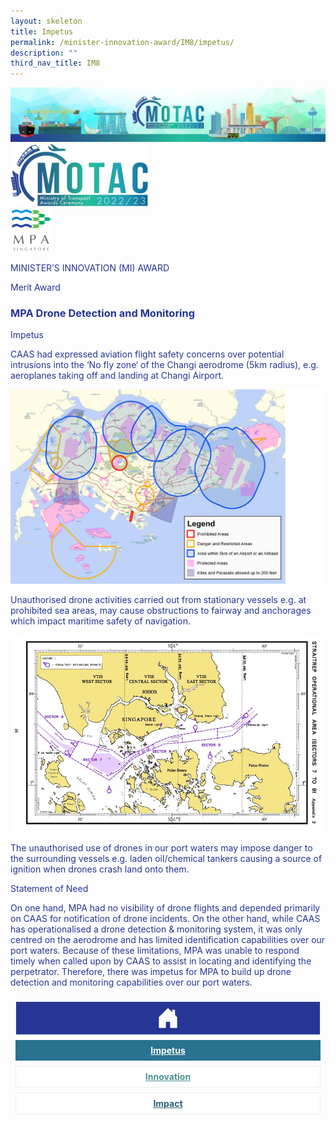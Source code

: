 ```yaml
---
layout: skeleton
title: Impetus
permalink: /minister-innovation-award/IM8/impetus/
description: ""
third_nav_title: IM8
---
```

<style type="text/css">
    .text-pri {
      color: #273592;
    }

    .nav-tabs {
      border-bottom: none !important;
      overflow: hidden !important;
    }

    .nav-link {
      margin: 8px !important;
      border-radius: 0px !important;
      font-weight: 700 !important;
      padding: 0.5rem 2.8rem !important;
    }

    .link-home {
      border: 1px solid #eee !important;
      color: #fff !important;
      background: rgb(39, 54, 149) !important;
      display: flex;
      justify-content: center;
      align-items: center;
    }

    .link-project {
      border: 1px solid #eee !important;
      color: rgb(83, 114, 122) !important;
      background-color: #fff !important;
      display: flex;
      justify-content: center;
      align-items: center;
    }

    .link-project.active {
      border: none !important;
      color: #fff !important;
      background: rgb(41, 115, 144) !important;
    }

    .link-solution {
      border: 1px solid #eee !important;
      color: rgb(69, 148, 145) !important;
      background-color: #fff !important;
      display: flex;
      justify-content: center;
      align-items: center;
    }

    .link-solution.active {
      border: none !important;
      color: #fff !important;
      background: rgb(34, 155, 189) !important;
    }

    .link-impact {
      border: 1px solid #eee !important;
      color: rgb(41, 95, 120) !important;
      background-color: #fff !important;
      display: flex;
      justify-content: center;
      align-items: center;
    }

    .link-impact.active {
      border: none !important;
      color: #fff !important;
      background: rgb(10, 91, 142) !important;
    }
  </style>
<img src="/images/hero.png" class="w-100"  alt="hero"/>
  <div class="container-fluid py-5 card-bg text-pri my-5">
    <div class="row">
      <div class="col-sm-12 pt-4 pb-3 text-center">
        <img src="/images/Logos/MOTAC_header.png" alt="motac logo" class="img-fluid" />
      </div>
    </div>
    <div class="row border border-4 border-info">
      <div class="col-sm-4 py-3 text-center d-flex flex-column align-items-center justify-content-center">
        <img src="/images/Logos/MPA.png" class="img-fluid" alt="MPA" />
      </div>
      <div class="col-sm-8 py-3 text-center bg-primary d-flex justify-content-center flex-column aligin-items-center">
        <p class="mb-1 text-light font-weight-bold raleway-font"> MINISTER’S INNOVATION (MI) AWARD </p>
        <p class="mb-0 distinguished-award">Merit Award</p>
      </div>
    </div>
    <div class="row">
      <div class="col-12 py-3">
        <h3 class="text-center font-weight-bold"> MPA Drone Detection and Monitoring </h3>
      </div>
      <div class="col-sm-12 text-center py-2 my-2 bg-heading">
        <p class="mb-0 h3 font-weight-bold text-uppercase text-light"> Impetus </p>
      </div>
      <div class="col-sm-12">
        <div class="row py-2">
          <div class="col-sm-8">
            <p> CAAS had expressed aviation flight safety concerns over potential intrusions into the ‘No fly zone‘ of the Changi aerodrome (5km radius), e.g. aeroplanes taking off and landing at Changi Airport. </p>
          </div>
          <div class="col-sm-4">
            <img src="/images/MI/IM8/Impetus_1 (1).png" class="img-fluid border border-primary border-5 mb-3" alt="" />
          </div>
          <div class="col-sm-8">
            <p> Unauthorised drone activities carried out from stationary vessels e.g. at prohibited sea areas, may cause obstructions to fairway and anchorages which impact maritime safety of navigation. </p>
          </div>
          <div class="col-sm-4">
            <img src="/images/MI/IM8/Impetus_2 (1).jpg" class="img-fluid border border-primary border-5 mb-3" alt="" />
          </div>
          <div class="col-sm-8">
            <p> The unauthorised use of drones in our port waters may impose danger to the surrounding vessels e.g. laden oil/chemical tankers causing a source of ignition when drones crash land onto them. </p>
          </div>
          <div class="col-sm-4"></div>
        </div>
      </div>
    </div>
    <div class="row">
      <div class="col-sm-12 text-center py-2 my-2 bg-heading">
        <p class="mb-0 h3 font-weight-bold text-light text-uppercase"> Statement of Need </p>
      </div>
      <div class="col-sm-12 py-2">
        <p class="font-weight-bold text-pri"> On one hand, MPA had no visibility of drone flights and depended primarily on CAAS for notification of drone incidents. On the other hand, while CAAS has operationalised a drone detection & monitoring system, it was only centred on the aerodrome and has limited identification capabilities over our port waters. Because of these limitations, MPA was unable to respond timely when called upon by CAAS to assist in locating and identifying the perpetrator. Therefore, there was impetus for MPA to build up drone detection and monitoring capabilities over our port waters. </p>
      </div>
    </div>
    <nav>
      <div class="nav nav-tabs nav-fill" id="nav-tab" role="tablist">
        <a class="nav-link text-uppercase link-home text-decoration-none" id="nav-home-tab" href="/minister-innovation-award/IM8/home/">
          <svg xmlns="http://www.w3.org/2000/svg" width="36" height="36" fill="currentColor" class="bi bi-house-door-fill" viewBox="0 0 16 16">
            <path d="M6.5 14.5v-3.505c0-.245.25-.495.5-.495h2c.25 0 .5.25.5.5v3.5a.5.5 0 0 0 .5.5h4a.5.5 0 0 0 .5-.5v-7a.5.5 0 0 0-.146-.354L13 5.793V2.5a.5.5 0 0 0-.5-.5h-1a.5.5 0 0 0-.5.5v1.293L8.354 1.146a.5.5 0 0 0-.708 0l-6 6A.5.5 0 0 0 1.5 7.5v7a.5.5 0 0 0 .5.5h4a.5.5 0 0 0 .5-.5Z" />
          </svg>
        </a>
        <a class="nav-link active link-project text-decoration-none text-uppercase" id="nav-project-tab" href="/minister-innovation-award/IM8/impetus/"> Impetus </a>
        <a class="nav-link link-solution text-decoration-none text-uppercase" id="nav-solution-tab" href="/minister-innovation-award/IM8/innovation/"> Innovation</a>
        <a class="nav-link link-impact text-decoration-none text-uppercase" id="nav-impact-tab" href="/minister-innovation-award/IM8/impact/"> Impact</a>
      </div>
    </nav>
  </div>